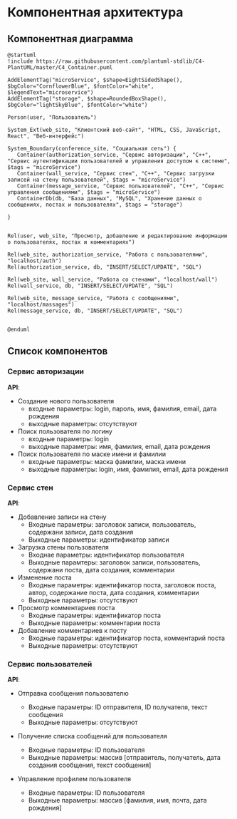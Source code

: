 # Компонентная архитектура
<!-- Состав и взаимосвязи компонентов системы между собой и внешними системами с указанием протоколов, ключевые технологии, используемые для реализации компонентов.
Диаграмма контейнеров C4 и текстовое описание. 
-->
## Компонентная диаграмма

```plantuml
@startuml
!include https://raw.githubusercontent.com/plantuml-stdlib/C4-PlantUML/master/C4_Container.puml

AddElementTag("microService", $shape=EightSidedShape(), $bgColor="CornflowerBlue", $fontColor="white", $legendText="microservice")
AddElementTag("storage", $shape=RoundedBoxShape(), $bgColor="lightSkyBlue", $fontColor="white")

Person(user, "Пользователь")

System_Ext(web_site, "Клиентский веб-сайт", "HTML, CSS, JavaScript, React", "Веб-интерфейс")

System_Boundary(conference_site, "Социальная сеть") {
   Container(authorization_service, "Сервис авторизации", "C++", "Сервис аутентификации пользователей и управления доступом к системе", $tags = "microService")    
   Container(wall_service, "Сервис стен", "C++", "Сервис загрузки записей на стену пользователей", $tags = "microService") 
   Container(message_service, "Сервис пользователей", "C++", "Сервис управления сообщениями", $tags = "microService")  
   ContainerDb(db, "База данных", "MySQL", "Хранение данных о сообщениях, постах и пользователях", $tags = "storage")
   
}


Rel(user, web_site, "Просмотр, добавление и редактирование информации о пользователях, постах и комментариях")

Rel(web_site, authorization_service, "Работа с пользователями", "localhost/auth")
Rel(authorization_service, db, "INSERT/SELECT/UPDATE", "SQL")

Rel(web_site, wall_service, "Работа со стенами", "localhost/wall")
Rel(wall_service, db, "INSERT/SELECT/UPDATE", "SQL")

Rel(web_site, message_service, "Работа с сообщениями", "localhost/massages")
Rel(message_service, db, "INSERT/SELECT/UPDATE", "SQL")


@enduml
```
## Список компонентов  

### Сервис авторизации
**API**:
-	Создание нового пользователя
      - входные параметры: login, пароль, имя, фамилия, email, дата рождения
      - выходные параметры: отсутствуют
-	Поиск пользователя по логину
     - входные параметры:  login
     - выходные параметры: имя, фамилия, email, дата рождения
-	Поиск пользователя по маске имени и фамилии
     - входные параметры: маска фамилии, маска имени
     - выходные параметры: login, имя, фамилия, email, дата рождения

### Сервис стен
**API**:
- Добавление записи на стену
  - Входные параметры: заголовок записи, пользователь, содержани записи, дата создания
  - Выходные параметры: идентификатор записи
- Загрузка стены пользователя
  - Входнае параметры: идентификатор пользователя
  - Выходные парамтеры: заголовок записи, пользователь, содержани поста, дата создания, комментарии
- Изменение поста
  - Входные параметры: идентификатор поста, заголовок поста, автор, содержание поста, дата создания, комментарии
  - Выходные параметры: отсутствуют
- Просмотр комментариев поста
  - Входные параметры: идентификатор поста
  - Выходные параметры: комментарии поста
- Добавление комментариев к посту
  - Входные параметры: идентификатор поста, комментарий поста
  - Выходные параметры: отсутствуют

### Сервис пользователей
**API**:
- Отправка сообщения пользователю
  - Входные параметры: ID отправителя, ID получателя, текст сообщения
  - Выходные параметры: отсутствуют

- Получение списка сообщений для пользователя
  - Входные параметры: ID пользователя
  - Выходные параметры: массив [отправитель, получатель, дата создания сообщения, текст сообщения]
  
- Управление профилем пользователя
  - Входные параметры: ID пользователя
  - Выходные параметры: массив [фамилия, имя, почта, дата рождения]